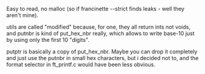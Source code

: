Easy to read, no malloc (so if francinette --strict finds leaks - well they aren't mine).

utils are called "modified" because, for one, they all return ints not voids, and putnbr is kind of put_hex_nbr really, which allows to write base-10 just by using only the first 10 "digits".

putptr is basically a copy of put_hex_nbr. Maybe you can drop it completely and just use the putnbr in small hex characters, but i decided not to, and the format selector in ft_printf.c would have been less obvious.
